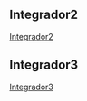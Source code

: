 <h2>Integrador2</h2>

[Integrador2](https://github.com/LukaSaldivia/Integrador2)

<h2>Integrador3</h2>

[Integrador3](https://github.com/juann0278/Integrador3)
